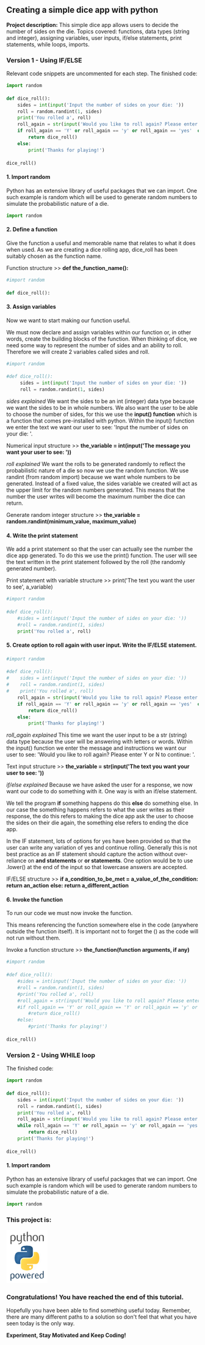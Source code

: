 ## Creating a simple dice app with python

**Project description:** This simple dice app allows users to decide the number of sides on the die.
Topics covered: functions, data types (string and integer), assigning variables, user inputs, if/else statements, print statements, while loops, imports.

### Version 1 - Using IF/ELSE

Relevant code snippets are uncommented for each step. The finished code: 

```python
import random

def dice_roll():
    sides = int(input('Input the number of sides on your die: '))
    roll = random.randint(1, sides)
    print('You rolled a', roll)   
    roll_again = str(input('Would you like to roll again? Please enter Y or N to continue: '))
    if roll_again == 'Y' or roll_again == 'y' or roll_again == 'yes'  or roll_again == 'YES':
        return dice_roll()
    else: 
        print('Thanks for playing!') 
  
dice_roll()
```
#### 1. Import random

Python has an extensive library of useful packages that we can import. One such example is random which will be used to generate random numbers to simulate the probabilistic nature of a die.

```python
import random
```
#### 2. Define a function

Give the function a useful and memorable name that relates to what it does when used. As we are creating a dice rolling app, dice_roll has been suitably chosen as the function name.

Function structure >> **def the_function_name():**

```python
#import random

def dice_roll():
```

#### 3. Assign variables

Now we want to start making our function useful.

We must now declare and assign variables within our function or, in other words, create the building blocks of the function. When thinking of dice, we need some way to represent the number of sides and an ability to roll. Therefore we will create 2 variables called sides and roll.

```python
#import random

#def dice_roll():
     sides = int(input('Input the number of sides on your die: ')) 
     roll = random.randint(1, sides)
```

*sides explained*
We want the sides to be an int (integer) data type because we want the sides to be in whole numbers. We also want the user to be able to choose the number of sides, for this we use the **input() function** which is a function that comes pre-installed with python. Within the input() function we enter the text we want our user to see: 'Input the number of sides on your die: '.

Numerical input structure >> **the_variable = int(input('The message you want your user to see: '))**

*roll explained*
We want the rolls to be generated randomly to reflect the probabilistic nature of a die so now we use the random function. We use randint (from random import) because we want whole numbers to be generated. Instead of a fixed value, the sides variable we created will act as the upper limit for the random numbers generated. This means that the number the user writes will become the maximum number the dice can return.

Generate random integer structure >> **the_variable = random.randint(minimum_value, maximum_value)**

#### 4. Write the print statement

We add a print statement so that the user can actually see the number the dice app generated. To do this we use the print() function. The user will see the text written in the print statement followed by the roll (the randomly generated number).

Print statement with variable structure >> print('The text you want the user to see', a_variable)

```python
#import random

#def dice_roll():
    #sides = int(input('Input the number of sides on your die: '))
    #roll = random.randint(1, sides)
    print('You rolled a', roll)
```

#### 5. Create option to roll again with user input. Write the IF/ELSE statement.

```python
#import random

#def dice_roll():
#    sides = int(input('Input the number of sides on your die: '))
#    roll = random.randint(1, sides)
#    print('You rolled a', roll)   
    roll_again = str(input('Would you like to roll again? Please enter Y or N to continue: '))
    if roll_again == 'Y' or roll_again == 'y' or roll_again == 'yes'  or roll_again == 'YES':
        return dice_roll()
    else: 
        print('Thanks for playing!')
```
*roll_again explained*
This time we want the user input to be a str (string) data type because the user will be answering with letters or words. Within the input() function we enter the message and instructions we want our user to see: 'Would you like to roll again? Please enter Y or N to continue: '.

Text input structure >> **the_variable = str(input('The text you want your user to see: '))**

*if/else explained*
Because we have asked the user for a response, we now want our code to do something with it. One way is with an if/else statement.

We tell the program **if** something happens do this **else** do something else. In our case the something happens refers to what the user writes as their response, the do this refers to making the dice app ask the user to choose the sides on their die again, the something else refers to ending the dice app.

In the IF statement, lots of options for yes have been provided so that the user can write any variation of yes and continue rolling. Generally this is not best practice as an IF statement should capture the action without over-reliance on **and statements** or **or statements**. One option would be to use .lower() at the end of the input so that lowercase answers are accepted.

IF/ELSE structure >>
**if a_condition_to_be_met = a_value_of_the_condition:**
    **return an_action**
**else:**
    **return a_different_action**


#### 6. Invoke the function

To run our code we must now invoke the function.

This means referencing the function somewhere else in the code (anywhere outside the function itself). It is important not to forget the () as the code will not run without them.

Invoke a function structure >> **the_function(function arguments, if any)**

```python
#import random

#def dice_roll():
    #sides = int(input('Input the number of sides on your die: '))
    #roll = random.randint(1, sides)
    #print('You rolled a', roll)   
    #roll_again = str(input('Would you like to roll again? Please enter Y or N to continue: '))
    #if roll_again == 'Y' or roll_again == 'Y' or roll_again == 'y' or roll_again == 'yes'  or roll_again == 'YES':
        #return dice_roll()
    #else: 
        #print('Thanks for playing!') 
  
dice_roll()
```

### Version 2 - Using WHILE loop

The finished code:

```python
import random

def dice_roll():
    sides = int(input('Input the number of sides on your die: '))
    roll = random.randint(1, sides)
    print('You rolled a', roll)   
    roll_again = str(input('Would you like to roll again? Please enter Y or N to continue: '))
    while roll_again == 'Y' or roll_again == 'y' or roll_again == 'yes'  or roll_again == 'YES':
        return dice_roll()
    print('Thanks for playing!') 
  
dice_roll()
```
#### 1. Import random

Python has an extensive library of useful packages that we can import. One such example is random which will be used to generate random numbers to simulate the probabilistic nature of a die.

```python
import random
```

### This project is:

<img src="assets/images/python-power-logo-140x182.png"/>

### Congratulations! You have reached the end of this tutorial.

Hopefully you have been able to find something useful today. Remember, there are many different paths to a solution so don't feel that what you have seen today is the only way.

**Experiment, Stay Motivated and Keep Coding!**

